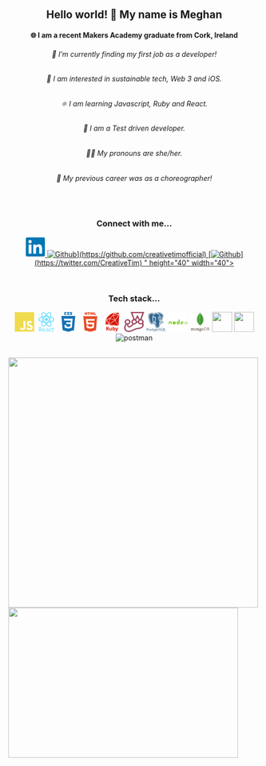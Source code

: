 

<body>
  <div>
    <h2 align="center"> Hello world! 👋  My name is Meghan </h2>
    <h4 align="center"> 🌐 I am a recent Makers Academy graduate from Cork, Ireland </h4>
    <h6 align="center"> 🔭 I’m currently finding my first job as a developer! </h6>
    <h6 align="center"> 🧠 I am interested in sustainable tech, Web 3 and iOS. </h6>
    <h6 align="center"> ⚛️ I am learning Javascript, Ruby and React. </h6>
    <h6 align="center"> 🧪 I am a Test driven developer.</h6>
    <h6 align="center"> 👱‍♀️ My pronouns are she/her.</h6>
    <h6 align="center"> 💃 My previous career was as a choreographer! </h6>
  </div>
  
  
  <br/>
  
  
 <div>
    <h3 align="center"> Connect with me... </h3>
    <p align="center">
      <a href="https://www.linkedin.com/in/megblyth/">
        <img src="https://raw.githubusercontent.com/devicons/devicon/9f4f5cdb393299a81125eb5127929ea7bfe42889/icons/linkedin/linkedin-original.svg" height="40" width="40">
      <a href="https://medium.com/@meghanblyth">
      <a href="megblyth@gmail.com>">
      <a href="https://github.com/meghanblyth/CV"> 
        <img alt="Github" src="https://img.shields.io/badge/GitHub-%2312100E.svg?&style=for-the-badge&logo=Github&logoColor=white" />](https://github.com/creativetimofficial) [<img alt="Github" src="https://img.shields.io/badge/twitter-%231DA1F2.svg?&style=for-the-badge&logo=twitter&logoColor=white" />](https://twitter.com/CreativeTim)
" height="40" width="40">      
      </a>
    </p>
  </div>
  
<br/>


  <div>
    <h3 align="center"> Tech stack... </h3>
    <p align="center">
      <img src="https://raw.githubusercontent.com/devicons/devicon/9f4f5cdb393299a81125eb5127929ea7bfe42889/icons/javascript/javascript-plain.svg" height="40" width="40">
      <img src="https://raw.githubusercontent.com/devicons/devicon/9f4f5cdb393299a81125eb5127929ea7bfe42889/icons/react/react-original-wordmark.svg" height="40" width="40">
      <img src="https://raw.githubusercontent.com/devicons/devicon/9f4f5cdb393299a81125eb5127929ea7bfe42889/icons/css3/css3-plain-wordmark.svg" height="40" width="40">
      <img src="https://raw.githubusercontent.com/devicons/devicon/9f4f5cdb393299a81125eb5127929ea7bfe42889/icons/html5/html5-plain-wordmark.svg" height="40" width="40">
      <img src="https://raw.githubusercontent.com/devicons/devicon/9f4f5cdb393299a81125eb5127929ea7bfe42889/icons/ruby/ruby-plain-wordmark.svg" height="40" width="40">
      <img src="https://raw.githubusercontent.com/devicons/devicon/9f4f5cdb393299a81125eb5127929ea7bfe42889/icons/jest/jest-plain.svg" height="40" width="40">
      <img src="https://raw.githubusercontent.com/devicons/devicon/9f4f5cdb393299a81125eb5127929ea7bfe42889/icons/postgresql/postgresql-plain-wordmark.svg" height="40" width="40">
      <img src="https://raw.githubusercontent.com/devicons/devicon/9f4f5cdb393299a81125eb5127929ea7bfe42889/icons/nodejs/nodejs-plain-wordmark.svg" height="40" width="40">
      <img src="https://raw.githubusercontent.com/devicons/devicon/master/icons/mongodb/mongodb-original-wordmark.svg"  
height="40" width="40"> 
      <img src="https://raw.githubusercontent.com/simple-icons/simple-icons/6e46ec1fc23b60c8fd0d2f2ff46db82e16dbd75f/icons/cypress.svg" 
width="40" height="40"/>
      <img src="https://www.vectorlogo.zone/logos/heroku/heroku-icon.svg" width="40" height="40"/>
      <img src="https://www.vectorlogo.zone/logos/getpostman/getpostman-icon.svg" alt="postman" width="40" height="40"/> 
    </p>
   </div>
</body>
                
                      
                      

<br/>

<a href="https://github.com/meghanblyth/github-readme-stats">
  <img align="center" width="500" height="500" src="https://github-readme-stats.vercel.app/api?username=meghanblyth&show_icons=true&theme=radical" />
</a>

                                                                                                                         

<a href="https://github.com/meghanblyth/github-readme-stats">
  <img align="center" width="460" height="300" src="https://github-readme-stats.vercel.app/api/top-langs/?username=meghanblyth&layout=compact&theme=radical" />
</a>
  
                                                                                                                                       
                                                                                                                                     

